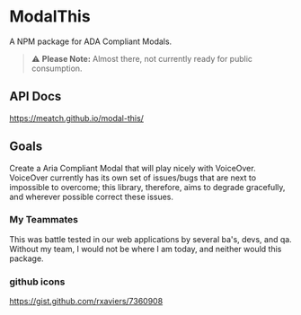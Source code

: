 # ModalThis

A NPM package for ADA Compliant Modals.

> :warning: **Please Note:** Almost there, not currently ready for public consumption.

## API Docs
https://meatch.github.io/modal-this/


## Goals
Create a Aria Compliant Modal that will play nicely with VoiceOver. VoiceOver currently has its own set of issues/bugs that are next to impossible to overcome; this library, therefore, aims to degrade gracefully, and wherever possible correct these issues.

### My Teammates
This was battle tested in our web applications by several ba's, devs, and qa. Without my team, I would not be where I am today, and neither would this package.

### github icons
https://gist.github.com/rxaviers/7360908